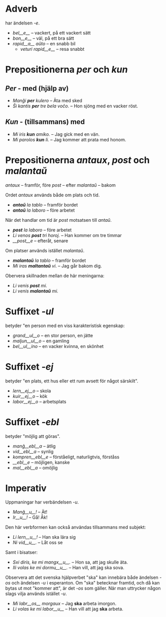 # Adverb

har ändelsen *-e*. 

- *bel__e__*   – vackert, på ett vackert sätt
- *bon__e__*  – väl, på ett bra sätt 
- *rapid__a__ aŭto*   – en snabb bil
	- *veturi rapid__e__*   – resa snabbt


# Prepositionerna *per* och *kun*

## *Per* - med (hjälp av)

- *Manĝi __per__ kulero* – Äta med sked
- *Ŝi kantis __per__ tre bela voĉo.* – Hon sjöng med en vacker röst.
 
## *Kun* - (tillsammans) med       

- *Mi iris __kun__  amiko.*    – Jag gick med en vän.
- *Mi parolos __kun__ li.*       – Jag kommer att prata med honom.



# Prepositionerna *antaux*, *post* och *malantaŭ*

*antaux* – framför, före
*post* – efter
*malantaŭ* – bakom

Ordet *antaux* används både om plats och tid. 

- *__antaŭ__ la tablo* – framför bordet
- *__antaŭ__ la laboro* – före arbetet

När det handlar om tid är *post* motsatsen till *antaŭ*.

- *__post__ la laboro* – före arbetet
- *Li venos __post__ tri horoj.* – Han kommer om tre timmar
- *__post__e* – efteråt, senare

Om platser används istället *malantaŭ*.

- *__malantaŭ__ la tablo* – framför bordet
- *Mi iras __maltantaŭ__ vi*. – Jag går bakom dig.

Obervera skillnaden mellan de här meningarna:
- *Li venis __post__ mi.*
- *Li venis __malantaŭ__ mi.* 


# Suffixet *-ul*

betyder "en person med en viss karakteristisk egenskap:

- *grand__ul__o*  – en stor person, en jätte
- *maljun__ul__o* – en gamling
- *bel__ul__ino*  – en vacker kvinna, en skönhet

 
# Suffixet *-ej*

betyder "en plats, ett hus eller ett rum avsett för något särskilt".

- *lern__ej__o*  – skola
- *kuir__ej__o*  – kök
- *labor__ej__o* – arbetsplats
 

# Suffixet *-ebl*

betyder "möjlig att göras".

- *manĝ__ebl__a* – ätlig
- *vid__ebl__a* – synlig
- *kompren__ebl__e* – förståeligt, naturligtvis, förståss
- *__ebl__e* – möjligen, kanske
- *mal__ebl__a* – omöjlig


# Imperativ

Uppmaningar har verbändelsen *-u*.

- *Manĝ__u__!*   – Ät!
- *Ir__u__!*   – Gå! Åk!

Den här verbformen kan också användas tillsammans med subjekt:

- *Li lern__u__!* – Han ska lära sig
- *Ni vid__u__.*  – Låt oss se
 
Samt i bisatser:

- *Sxi diris, ke mi mangx__u__.* – Hon sa, att jag skulle äta.
- *Ili volas ke mi dormu__u__.* – Han vill, att jag ska sova.
 
Observera att det svenska hjälpverbet "ska" kan innebära både ändelsen *-os* och ändelsen *-u* i esperanton. Om "ska" betecknar framtid, och då kan bytas ut mot "kommer att", är det *-os* som gäller. När man uttrycker någon slags vilja används istället *-u*.

- *Mi labr__os__ morgaux* – Jag __ska__ arbeta imorgon. 
- *Li volas ke mi labor__u__* – Han vill att jag __ska__ arbeta. 
 
